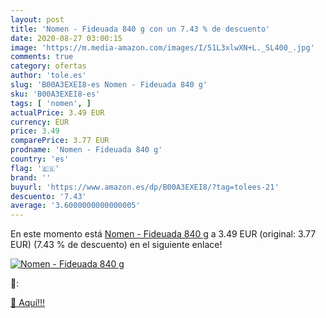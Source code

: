 ```yaml
---
layout: post
title: 'Nomen - Fideuada 840 g con un 7.43 % de descuento'
date: 2020-08-27 03:00:15
image: 'https://m.media-amazon.com/images/I/51L3xlwXN+L._SL400_.jpg'
comments: true
category: ofertas
author: 'tole.es'
slug: 'B00A3EXEI8-es Nomen - Fideuada 840 g'
sku: 'B00A3EXEI8-es'
tags: [ 'nomen', ]
actualPrice: 3.49 EUR
currency: EUR
price: 3.49
comparePrice: 3.77 EUR
prodname: 'Nomen - Fideuada 840 g'
country: 'es'
flag: '🇪🇸'
brand: ''
buyurl: 'https://www.amazon.es/dp/B00A3EXEI8/?tag=tolees-21'
descuento: '7.43'
average: '3.6000000000000005'
---
```


En este momento está [Nomen - Fideuada 840 g](https://www.amazon.es/dp/B00A3EXEI8/?tag=tolees-21) a 3.49 EUR (original: 3.77 EUR) (7.43 %  de descuento) en el siguiente enlace!

[![Nomen - Fideuada 840 g](https://m.media-amazon.com/images/I/51L3xlwXN+L._SL400_.jpg)](https://www.amazon.es/dp/B00A3EXEI8/?tag=tolees-21)

🔎:


[🛒 Aquí!!!](https://www.amazon.es/dp/B00A3EXEI8/?tag=tolees-21)
